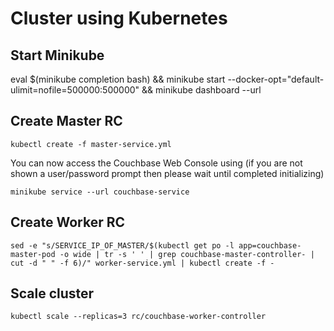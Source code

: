 # Cluster using Kubernetes

## Start Minikube

eval $(minikube completion bash) && minikube start --docker-opt="default-ulimit=nofile=500000:500000" && minikube dashboard --url


## Create Master RC
```
kubectl create -f master-service.yml
```

You can now access the Couchbase Web Console using
(if you are not shown a user/password prompt then please wait until completed initializing)
```
minikube service --url couchbase-service
```

## Create Worker RC
```
sed -e "s/SERVICE_IP_OF_MASTER/$(kubectl get po -l app=couchbase-master-pod -o wide | tr -s ' ' | grep couchbase-master-controller- | cut -d " " -f 6)/" worker-service.yml | kubectl create -f -
```

## Scale cluster
```
kubectl scale --replicas=3 rc/couchbase-worker-controller
```

